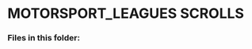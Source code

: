 <!-- C:\Users\razer\Desktop\walkerrh.github.io\SCROLLS_FOLDER\MOTORSPORTS\MOTORSPORT_LEAGUES\MOTORSPORT_LEAGUES_SCROLLS.md -->

# MOTORSPORT_LEAGUES SCROLLS












### Files in this folder:
